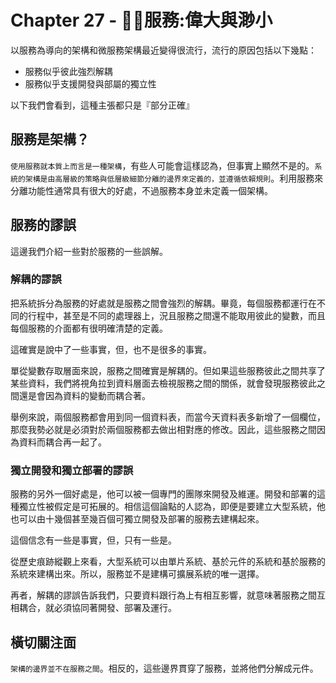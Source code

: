 # Chapter 27 - 服務:偉大與渺小

以服務為導向的架構和微服務架構最近變得很流行，流行的原因包括以下幾點：

- 服務似乎彼此強烈解耦
- 服務似乎支援開發與部屬的獨立性

以下我們會看到，這種主張都只是『部分正確』

## 服務是架構？

`使用服務就本質上而言是一種架構`，有些人可能會這樣認為，但事實上顯然不是的。`系統的架構是由高層級的策略與低層級細節分離的邊界來定義的，並遵循依賴規則`。利用服務來分離功能性通常具有很大的好處，不過服務本身並未定義一個架構。

## 服務的謬誤

這邊我們介紹一些對於服務的一些誤解。

### 解耦的謬誤

把系統拆分為服務的好處就是服務之間會強烈的解耦。畢竟，每個服務都運行在不同的行程中，甚至是不同的處理器上，況且服務之間還不能取用彼此的變數，而且每個服務的介面都有很明確清楚的定義。

這確實是說中了一些事實，但，也不是很多的事實。

單從變數存取層面來說，服務之間確實是解耦的。但如果這些服務彼此之間共享了某些資料，我們將視角拉到資料層面去檢視服務之間的關係，就會發現服務彼此之間還是會因為資料的變動而耦合著。

舉例來說，兩個服務都會用到同一個資料表，而當今天資料表多新增了一個欄位，那麼我勢必就是必須對於兩個服務都去做出相對應的修改。因此，這些服務之間因為資料而耦合再一起了。


### 獨立開發和獨立部署的謬誤

服務的另外一個好處是，他可以被一個專門的團隊來開發及維運。開發和部署的這種獨立性被假定是可拓展的。相信這個論點的人認為，即便是要建立大型系統，他也可以由十幾個甚至幾百個可獨立開發及部署的服務去建構起來。

這個信念有一些是事實，但，只有一些是。

從歷史痕跡縱觀上來看，大型系統可以由單片系統、基於元件的系統和基於服務的系統來建構出來。所以，服務並不是建構可擴展系統的唯一選擇。

再者，解耦的謬誤告訴我們，只要資料跟行為上有相互影響，就意味著服務之間互相耦合，就必須協同著開發、部署及運行。

## 橫切關注面

`架構的邊界並不在服務之間`。相反的，這些邊界貫穿了服務，並將他們分解成元件。

